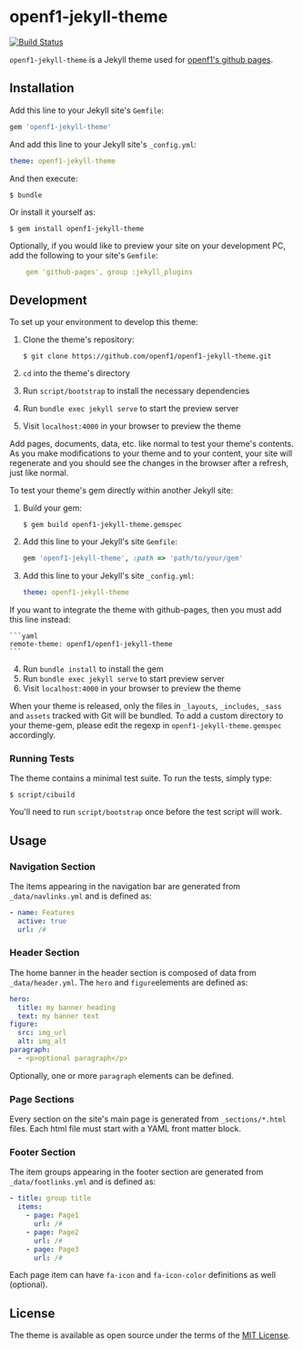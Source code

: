 # openf1-jekyll-theme

[![Build Status](https://travis-ci.org/openf1/openf1-jekyll-theme.svg?branch=master)](https://travis-ci.org/openf1/openf1-jekyll-theme)

`openf1-jekyll-theme` is a Jekyll theme used for [openf1's github pages](https://openf1.github.io).

## Installation

Add this line to your Jekyll site's `Gemfile`:

```ruby
gem 'openf1-jekyll-theme'
```

And add this line to your Jekyll site's `_config.yml`:

```yaml
theme: openf1-jekyll-theme
```

And then execute:

    $ bundle

Or install it yourself as:

    $ gem install openf1-jekyll-theme

Optionally, if you would like to preview your site on your development PC, add the following to your site's `Gemfile`:

```yaml
    gem 'github-pages', group :jekyll_plugins
```

## Development

To set up your environment to develop this theme:

1. Clone the theme's repository:

    ```
    $ git clone https://github.com/openf1/openf1-jekyll-theme.git
    ```

2. `cd` into the theme's directory
3. Run `script/bootstrap` to install the necessary dependencies
4. Run `bundle exec jekyll serve` to start the preview server
5. Visit `localhost:4000` in your browser to preview the theme

Add pages, documents, data, etc. like normal to test your theme's contents. As you make modifications to your theme and to your content, your site will regenerate and you should see the changes in the browser after a refresh, just like normal.

To test your theme's gem directly within another Jekyll site:

1. Build your gem:

    ```
    $ gem build openf1-jekyll-theme.gemspec
    ```

2. Add this line to your Jekyll's site `Gemfile`:

    ```ruby
    gem 'openf1-jekyll-theme', :path => 'path/to/your/gem'
    ```

3. Add this line to your Jekyll's site `_config.yml`:

    ```yaml
    theme: openf1-jekyll-theme
    ```

If you want to integrate the theme with github-pages, then you must add this line instead:

    ```yaml
    remote-theme: openf1/openf1-jekyll-theme
    ```

4. Run `bundle install` to install the gem
5. Run `bundle exec jekyll serve` to start preview server
6. Visit `localhost:4000` in your browser to preview the theme

When your theme is released, only the files in `_layouts`, `_includes`, `_sass` and `assets` tracked with Git will be bundled.
To add a custom directory to your theme-gem, please edit the regexp in `openf1-jekyll-theme.gemspec` accordingly.

### Running Tests

The theme contains a minimal test suite. To run the tests, simply type:

    $ script/cibuild

You'll need to run `script/bootstrap` once before the test script will work.

## Usage

### Navigation Section

The items appearing in the navigation bar are generated from `_data/navlinks.yml` and is defined as:

 ```yaml
 - name: Features
   active: true
   url: /#
 ```

### Header Section

The home banner in the header section is composed of data from `_data/header.yml`. The `hero` and `figure`elements are defined as:

 ```yaml
 hero:
   title: my banner heading
   text: my banner text
 figure:
   src: img_url
   alt: img_alt
 paragraph:
   - <p>optional paragraph</p>
 ``` 

Optionally, one or more `paragraph` elements can be defined.

### Page Sections

Every section on the site's main page is generated from `_sections/*.html` files. Each html file must start with a YAML front matter block.

### Footer Section

The item groups appearing in the footer section are generated from `_data/footlinks.yml` and is defined as:

```yaml
- title: group title
  items:
    - page: Page1
      url: /#
    - page: Page2
      url: /#
    - page: Page3
      url: /#
```

Each page item can have `fa-icon` and `fa-icon-color` definitions as well (optional).

## License

The theme is available as open source under the terms of the [MIT License](https://opensource.org/licenses/MIT).

